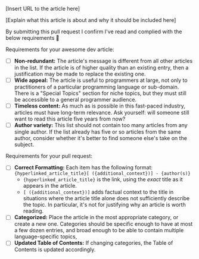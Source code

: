 [Insert URL to the article here]

[Explain what this article is about and why it should be included here]

By submitting this pull request I confirm I've read and complied with the below requirements 🖖

Requirements for your awesome dev article:

* [ ] **Non-redundant:** The article's message is different from all other articles in the list. If the article is of
    higher quality than an existing entry, then a justification may be made to replace the existing one.
* [ ] **Wide appeal:** The article is useful to programmers at large, not only to practitioners of a particular
    programming language or sub-domain. There is a "Special Topics" section for niche topics, but they must still be
    accessible to a general programmer audience.
* [ ] **Timeless content:** As much as is possible in this fast-paced industry, articles must have long-term relevance.
    Ask yourself: will someone still want to read this article five years from now?
* [ ] **Author variety:** This list should not contain too many articles from any single author. If the list already
    has five or so articles from the same author, consider whether it's better to find someone else's take on the
    subject.

Requirements for your pull request:

* [ ] **Correct Formatting:** Each item has the following format: `{hyperlinked_article_title}[ ({additional_context})] - {author(s)}`
    * `{hyperlinked_article_title}` is the link, using the *exact* title as it appears in the article.
    * `[ ({additional_context})]` adds factual context to the title in situations where the article title alone does
        not sufficiently describe the topic. In particular, it's not for justifying why an article is worth reading.
* [ ] **Categorized:** Place the article in the most appropriate category, or create a new one. Categories should be
    specific enough to have at most a few dozen entries, and broad enough to be able to contain multiple
    language-specific topics,
* [ ] **Updated Table of Contents:** If changing categories, the Table of Contents is updated accordingly.
